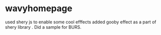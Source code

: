 # wavyhomepage
used shery js to enable some cool efffects added gooby effect as a part of shery library . Did a sample for BURS.
